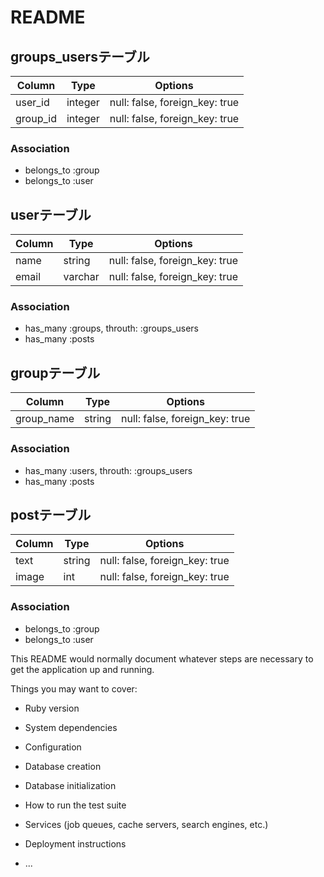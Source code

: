# README

## groups_usersテーブル

|Column|Type|Options|
|------|----|-------|
|user_id|integer|null: false, foreign_key: true|
|group_id|integer|null: false, foreign_key: true|

### Association
- belongs_to :group
- belongs_to :user


## userテーブル

|Column|Type|Options|
|------|----|-------|
|name|string|null: false, foreign_key: true|
|email|varchar|null: false, foreign_key: true|

### Association
- has_many :groups, throuth: :groups_users
- has_many :posts

## groupテーブル

|Column|Type|Options|
|------|----|-------|
|group_name|string|null: false, foreign_key: true|

### Association
- has_many :users, throuth: :groups_users
- has_many :posts

## postテーブル

|Column|Type|Options|
|------|----|-------|
|text|string|null: false, foreign_key: true|
|image|int|null: false, foreign_key: true|

### Association
- belongs_to :group
- belongs_to :user

This README would normally document whatever steps are necessary to get the
application up and running.

Things you may want to cover:

* Ruby version

* System dependencies

* Configuration

* Database creation

* Database initialization

* How to run the test suite

* Services (job queues, cache servers, search engines, etc.)

* Deployment instructions

* ...
